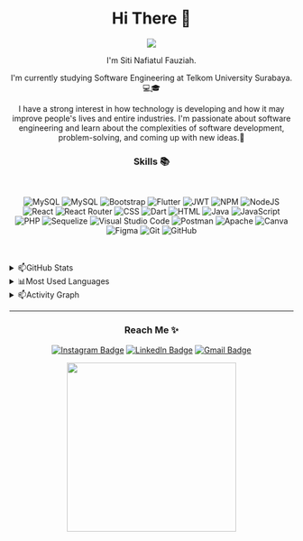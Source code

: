 <h1 align="center">Hi There 👋</h1>

<div align="center">
  <img src="https://thegalwayreview.com/wp-content/uploads/2012/09/horizontal_20line_20one-5_large.gif"/>
</div>
<div align="center">
  <p>I'm Siti Nafiatul Fauziah.</p>
  <p>I'm currently studying Software Engineering at Telkom University Surabaya.💻🎓</p>
  <p>I have a strong interest in how technology is developing and how it may improve people's lives and entire industries. I'm passionate about software engineering and learn about the complexities of software development, problem-solving, and coming up with new ideas.🚀</p>
</div>

<div align="center">
  <h3>Skills 📚</h3><br>
  
  ![MySQL](https://img.shields.io/badge/mysql-%2300f.svg?style=for-the-badge&logo=mysql&logoColor=white)
  ![MySQL](https://img.shields.io/badge/firebase-%2300f.svg?style=for-the-badge&logo=firebase&logoColor=white)
  ![Bootstrap](https://img.shields.io/badge/Bootstrap-563D7C?style=for-the-badge&logo=bootstrap&logoColor=white)
  ![Flutter](https://img.shields.io/badge/Flutter-02569B?style=for-the-badge&logo=flutter&logoColor=white)
  ![JWT](https://img.shields.io/badge/JWT-black?style=for-the-badge&logo=JSON%20web%20tokens)
  ![NPM](https://img.shields.io/badge/NPM-%23000000.svg?style=for-the-badge&logo=npm&logoColor=white)
  ![NodeJS](https://img.shields.io/badge/node.js-6DA55F?style=for-the-badge&logo=node.js&logoColor=white)
  ![React](https://img.shields.io/badge/react-%2320232a.svg?style=for-the-badge&logo=react&logoColor=%2361DAFB)
  ![React Router](https://img.shields.io/badge/React_Router-CA4245?style=for-the-badge&logo=react-router&logoColor=white)
  ![CSS](https://img.shields.io/badge/CSS3-1572B6?style=for-the-badge&logo=css3&logoColor=white)
  ![Dart](https://img.shields.io/badge/Dart-0175C2?style=for-the-badge&logo=dart&logoColor=white)
  ![HTML](https://img.shields.io/badge/HTML5-E34F26?style=for-the-badge&logo=html5&logoColor=white)
  ![Java](https://img.shields.io/badge/Java-ED8B00?style=for-the-badge&logo=openjdk&logoColor=white)
  ![JavaScript](https://img.shields.io/badge/JavaScript-323330?style=for-the-badge&logo=javascript&logoColor=F7DF1E)
  ![PHP](https://img.shields.io/badge/PHP-777BB4?style=for-the-badge&logo=php&logoColor=white)
  ![Sequelize](https://img.shields.io/badge/Sequelize-52B0E7?style=for-the-badge&logo=Sequelize&logoColor=white)
  ![Visual Studio Code](https://img.shields.io/badge/Visual%20Studio%20Code-0078d7.svg?style=for-the-badge&logo=visual-studio-code&logoColor=white)
  ![Postman](https://img.shields.io/badge/Postman-FF6C37?style=for-the-badge&logo=postman&logoColor=white)
  ![Apache](https://img.shields.io/badge/apache-%23D42029.svg?style=for-the-badge&logo=apache&logoColor=white)
  ![Canva](https://img.shields.io/badge/Canva-%2300C4CC.svg?style=for-the-badge&logo=Canva&logoColor=white)
  ![Figma](https://img.shields.io/badge/figma-%23F24E1E.svg?style=for-the-badge&logo=figma&logoColor=white)
  ![Git](https://img.shields.io/badge/git-%23F05033.svg?style=for-the-badge&logo=git&logoColor=white)
  ![GitHub](https://img.shields.io/badge/github-%23121011.svg?style=for-the-badge&logo=github&logoColor=white)

</div><br><br>

<details>
  <summary>📫GitHub Stats</summary>
  <img  alt="Zia GitHub Stats" src="https://github-readme-stats.vercel.app/api?username=nafi-36&show_icons=true&include_all_commits=true&count_private=true&theme=radical" />
</details>

<details>
  <summary>📊Most Used Languages</summary>
  <img alt="Zia GitHub Most Used Languages" src="https://github-readme-stats.vercel.app/api/top-langs/?username=nafi-36&layout=compact&theme=radical" /><br>
</details>

<!-- <details>
  <summary>📊Top Languages</summary>
  <img alt="Zia GitHub Most Used Languages" src="https://github-profile-summary-cards.vercel.app/api/cards/repos-per-language?username=nafi-36&theme=monokai" />
  <img alt="Zia GitHub Most Used Languages" src="https://github-profile-summary-cards.vercel.app/api/cards/most-commit-language?username=nafi-36&theme=monokai" />
</details> -->

<details>
  <summary>📫Activity Graph</summary>
  <img alt="Siti Nafiatul Fauziah's Contribution Graph" src="https://github-readme-streak-stats.herokuapp.com/?user=nafi-36&theme=radical" />
</details>
<hr>

<h3 align="center">Reach Me ✨</h3>
<div align="center">
 
 [![Instagram Badge](https://img.shields.io/badge/-zhyhya-c13584?style=flat-square&logo=instagram&logoColor=white&link=https://www.instagram.com/zhyhya/)](https://www.instagram.com/zhyhya/) [![LinkedIn Badge](https://img.shields.io/badge/-sitinafiatulfauziah-blue?style=flat-square&logo=linkedin&logoColor=white&link=https://www.linkedin.com/in/sitinafiatulfauziah/)](https://www.linkedin.com/in/sitinafiatulfauziah/) [![Gmail Badge](https://img.shields.io/badge/-ziafauziah712@gmail.com-c14438?style=flat-square&logo=Gmail&logoColor=white&link=mailto:ziafauziah712@gmail.com)](mailto:ziafauziah712@gmail.com)
  
</div>

<div align="center">
  <img src="https://condaluna.com/assets/stickers/thank-you-pling.gif" width="300px" />
</div>  

